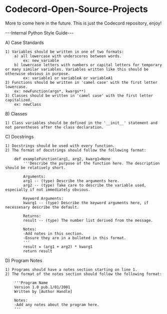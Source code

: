 # Codecord-Open-Source-Projects
More to come here in the future. This is just the Codecord repository, enjoy!

---Internal Python Style Guide---

A) Case Standards

    1) Variables should be written in one of two formats:
        a) all lowercase with underscores between words.
            ex: new_variable
        b) lowercase letters with numbers or capital letters for temporary or many similar variables. Variables written like this should be otherwise obvious in purpose.
            ex: variable1 or variableA or variableA1
    2) Functions should be written in 'camel case' with the first letter lowercase.
        ex: newFunction(args*, kwargs**)
    3) Classes should be written in 'camel case' with the first letter capitalized.
        ex: newClass

B) Classes

    1) Class variables should be defined in the '__init__' statement and not parentheses after the class declaration.

C) Docstrings

    1) Docstrings should be used with every function.
    2) The format of docstrings should follow the following format:
        
        def exampleFunction(arg1, arg2, kwarg1=None
            '''Describe the purpose of the function here. The description should be relatively short.

            Arguments:
            arg1 -- (type) Describe the arguments here.
            arg2 -- (type) Take care to describe the variable used, especially if not immediately obvious.

            Keyword Arguments: 
            kwarg1 -- (type) Describe the keyword arguments here, if necessesary describe the default.

            Returns:
            result -- (type) The number list derived from the message.

            Notes:
            -Add notes in this section.
            -Ensure they are in a bulleted in this format.
            '''
            result = (arg1 + arg2) * kwarg1
            return result

D) Program Notes

    1) Programs should have a notes section starting on line 1.
    2) The format of the notes section should follow the following format:
    
        '''Program Name
        Version 1.0 pub.1/01/2001
        Written by [Author Handle]

        Notes:
        -Add any notes about the program here.
        '''

